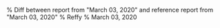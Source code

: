 % Diff between report from "March 03, 2020" and reference report from "March 03, 2020"
% Reffy
% March 03, 2020

